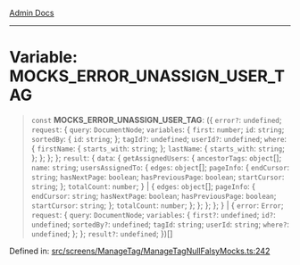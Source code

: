 [Admin Docs](/)

***

# Variable: MOCKS\_ERROR\_UNASSIGN\_USER\_TAG

> `const` **MOCKS\_ERROR\_UNASSIGN\_USER\_TAG**: (\{ `error?`: `undefined`; `request`: \{ `query`: `DocumentNode`; `variables`: \{ `first`: `number`; `id`: `string`; `sortedBy`: \{ `id`: `string`; \}; `tagId?`: `undefined`; `userId?`: `undefined`; `where`: \{ `firstName`: \{ `starts_with`: `string`; \}; `lastName`: \{ `starts_with`: `string`; \}; \}; \}; \}; `result`: \{ `data`: \{ `getAssignedUsers`: \{ `ancestorTags`: `object`[]; `name`: `string`; `usersAssignedTo`: \{ `edges`: `object`[]; `pageInfo`: \{ `endCursor`: `string`; `hasNextPage`: `boolean`; `hasPreviousPage`: `boolean`; `startCursor`: `string`; \}; `totalCount`: `number`; \} \| \{ `edges`: `object`[]; `pageInfo`: \{ `endCursor`: `string`; `hasNextPage`: `boolean`; `hasPreviousPage`: `boolean`; `startCursor`: `string`; \}; `totalCount`: `number`; \}; \}; \}; \}; \} \| \{ `error`: `Error`; `request`: \{ `query`: `DocumentNode`; `variables`: \{ `first?`: `undefined`; `id?`: `undefined`; `sortedBy?`: `undefined`; `tagId`: `string`; `userId`: `string`; `where?`: `undefined`; \}; \}; `result?`: `undefined`; \})[]

Defined in: [src/screens/ManageTag/ManageTagNullFalsyMocks.ts:242](https://github.com/PalisadoesFoundation/talawa-admin/blob/main/src/screens/ManageTag/ManageTagNullFalsyMocks.ts#L242)
